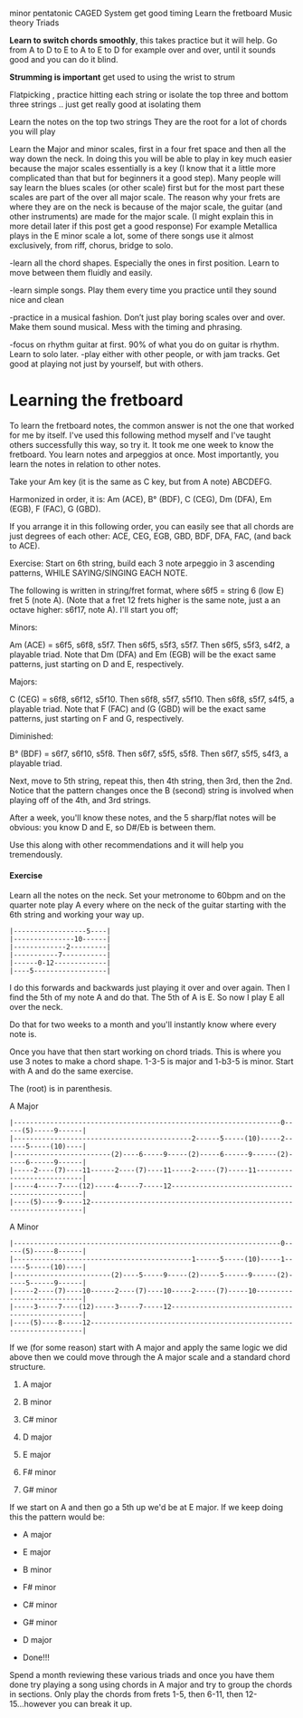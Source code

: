 minor pentatonic
CAGED System
get good timing
Learn the fretboard
Music theory
Triads

**Learn to switch chords smoothly**, this takes practice but it will help. Go from A to D to E to A to E to D for example over and over, until it sounds good and you can do it blind.

**Strumming is important** get used to using the wrist to strum

Flatpicking , practice hitting each string or isolate the top three and bottom three strings .. just get really good at isolating them

Learn the notes on the top two strings
They are the root for a lot of chords you will play

Learn the Major and minor scales, first in a four fret space and then all the way down the neck. In doing this you will be able to play in key much easier because the major scales essentially is a key (I know that it a little more complicated than that but for beginners it a good step). Many people will say learn the blues scales (or other scale) first but for the most part these scales are part of the over all major scale. The reason why your frets are where they are on the neck is because of the major scale, the guitar (and other instruments) are made for the major scale. (I might explain this in more detail later if this post get a good response) For example Metallica plays in the E minor scale a lot, some of there songs use it almost exclusively, from riff, chorus, bridge to solo.

-learn all the chord shapes. Especially the ones in first position. Learn to move between them fluidly and easily. 


-learn simple songs. Play them every time you practice until they sound nice and clean


-practice in a musical fashion. Don’t just play boring scales over and over. Make them sound musical. Mess with the timing and phrasing.


-focus on rhythm guitar at first. 90% of what you do on guitar is rhythm. Learn to solo later. -play either with other people, or with jam tracks. Get good at playing not just by yourself, but with others.

# Learning the fretboard
To learn the fretboard notes, the common answer is not the one that worked for me by itself. I've used this following method myself and I've taught others successfully this way, so try it. It took me one week to know the fretboard. You learn notes and arpeggios at once. Most importantly, you learn the notes in relation to other notes.

Take your Am key (it is the same as C key, but from A note) ABCDEFG.

Harmonized in order, it is: Am (ACE), B° (BDF), C (CEG), Dm (DFA), Em (EGB), F (FAC), G (GBD).

If you arrange it in this following order, you can easily see that all chords are just degrees of each other: ACE, CEG, EGB, GBD, BDF, DFA, FAC, (and back to ACE).

Exercise: Start on 6th string, build each 3 note arpeggio in 3 ascending patterns, WHILE SAYING/SINGING EACH NOTE.

The following is written in string/fret format, where s6f5 = string 6 (low E) fret 5 (note A). (Note that a fret 12 frets higher is the same note, just a an octave higher: s6f17, note A). I'll start you off;

Minors:

Am (ACE) = s6f5, s6f8, s5f7. Then s6f5, s5f3, s5f7. Then s6f5, s5f3, s4f2, a playable triad. Note that Dm (DFA) and Em (EGB) will be the exact same patterns, just starting on D and E, respectively.

Majors:

C (CEG) = s6f8, s6f12, s5f10. Then s6f8, s5f7, s5f10. Then s6f8, s5f7, s4f5, a playable triad. Note that F (FAC) and (G (GBD) will be the exact same patterns, just starting on F and G, respectively.

Diminished:

B° (BDF) = s6f7, s6f10, s5f8. Then s6f7, s5f5, s5f8. Then s6f7, s5f5, s4f3, a playable triad.

Next, move to 5th string, repeat this, then 4th string, then 3rd, then the 2nd. Notice that the pattern changes once the B (second) string is involved when playing off of the 4th, and 3rd strings.

After a week, you'll know these notes, and the 5 sharp/flat notes will be obvious: you know D and E, so D#/Eb is between them.

Use this along with other recommendations and it will help you tremendously.

#### Exercise
Learn all the notes on the neck. Set your metronome to 60bpm and on the quarter note play A every where on the neck of the guitar starting with the 6th string and working your way up.

```
|------------------5----|
|---------------10------|
|-------------2---------|
|-----------7-----------|
|------0-12-------------|
|----5------------------|
```

I do this forwards and backwards just playing it over and over again. Then I find the 5th of my note A and do that. The 5th of A is E. So now I play E all over the neck.

Do that for two weeks to a month and you'll instantly know where every note is.

Once you have that then start working on chord triads. This is where you use 3 notes to make a chord shape. 1-3-5 is major and 1-b3-5 is minor. Start with A and do the same exercise.

The (root) is in parenthesis.

A Major

```
|------------------------------------------------------------------0-----(5)-----9------|
|--------------------------------------------2------5-----(10)-----2------5-----(10)----|
|------------------------(2)----6-----9-----(2)-----6------9------(2)-----6------9------|
|-----2----(7)----11------2----(7)----11-----2-----(7)-----11---------------------------|
|-----4-----7----(12)-----4-----7-----12------------------------------------------------|
|----(5)----9-----12--------------------------------------------------------------------|
```

A Minor

```
|------------------------------------------------------------------0-----(5)-----8------|
|--------------------------------------------1------5-----(10)-----1------5-----(10)----|
|------------------------(2)----5-----9-----(2)-----5------9------(2)-----5------9------|
|-----2----(7)----10------2----(7)----10-----2-----(7)-----10---------------------------|
|-----3-----7----(12)-----3-----7-----12------------------------------------------------|
|----(5)----8-----12--------------------------------------------------------------------|
```

If we (for some reason) start with A major and apply the same logic we did above then we could move through the A major scale and a standard chord structure.

1.  A major
    
2.  B minor
    
3.  C# minor
    
4.  D major
    
5.  E major
    
6.  F# minor
    
7.  G# minor
    

If we start on A and then go a 5th up we'd be at E major. If we keep doing this the pattern would be:

-   A major
    
-   E major
    
-   B minor
    
-   F# minor
    
-   C# minor
    
-   G# minor
    
-   D major
    
-   Done!!!
    

Spend a month reviewing these various triads and once you have them done try playing a song using chords in A major and try to group the chords in sections. Only play the chords from frets 1-5, then 6-11, then 12-15...however you can break it up.